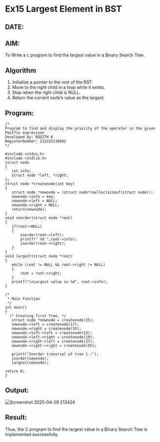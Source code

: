 # Ex15 Largest Element in BST
## DATE:
## AIM:
To Write a c program to find the largest value in a Binary Search Tree.

## Algorithm

1.	Initialize a pointer to the root of the BST.
2.	Move to the right child in a loop while it exists.
3.	Stop when the right child is NULL.
4.	Return the current node’s value as the largest.

## Program:
```
/*
Program to find and display the priority of the operator in the given Postfix expression
Developed by: ROGITH K
RegisterNumber: 212223110042
*/
```
```
#include <stdio.h>
#include <stdlib.h>
struct node
{
   int info;
   struct node *left, *right;
};
struct node *createnode(int key)
{
   struct node *newnode = (struct node*)malloc(sizeof(struct node));
   newnode->info = key;
   newnode->left = NULL;
   newnode->right = NULL;
   return(newnode);
}
void inorder(struct node *root)
{
   if(root!=NULL)
   {
       inorder(root->left);
       printf(" %d ",root->info);
       inorder(root->right);
   }
}
void largest(struct node *root)
{
   while (root != NULL && root->right != NULL)
   {
       root = root->right;
   }
   printf("\nLargest value is %d", root->info);
}

/*
 * Main Function
 */
int main()
{
  /* Creating first Tree. */
   struct node *newnode = createnode(25);
   newnode->left = createnode(17);
   newnode->right = createnode(35);
   newnode->left->left = createnode(13);
   newnode->left->right = createnode(19);
   newnode->right->left = createnode(27);
   newnode->right->right = createnode(55);
   
   printf("Inorder traversal of tree 1 :");
   inorder(newnode);
   largest(newnode);
   
return 0;
}
```
## Output:
![Screenshot 2025-04-29 213424](https://github.com/user-attachments/assets/25457f4d-1d9d-48de-a13f-a076655a0405)


## Result:
Thus, the C program to find the largest value in a Binary Search Tree is implemented successfully.
